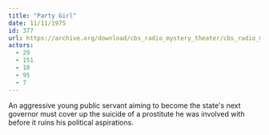 ```yaml
---
title: "Party Girl"
date: 11/11/1975
id: 377
url: https://archive.org/download/cbs_radio_mystery_theater/cbs_radio_mystery_theater-0351-0400.zip/cbs_radio_mystery_theater-0351-0400%2Fcbsrmt_0377_party_girl.mp3
actors:
  - 29
  - 151
  - 10
  - 95
  - 7
---
```

An aggressive young public servant aiming to become the state's next governor must cover up the suicide of a prostitute he was involved with before it ruins his political aspirations.